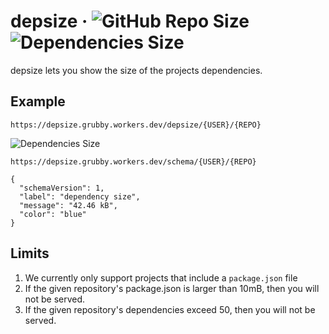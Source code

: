 # depsize · ![GitHub Repo Size](https://img.shields.io/github/languages/code-size/qtchaos/depsize) ![Dependencies Size](https://depsize.grubby.workers.dev/depsize/qtchaos/depsize)

depsize lets you show the size of the projects dependencies.

## Example

`https://depsize.grubby.workers.dev/depsize/{USER}/{REPO}`

![Dependencies Size](https://depsize.grubby.workers.dev/depsize/qtchaos/depsize)

`https://depsize.grubby.workers.dev/schema/{USER}/{REPO}`

```
{
  "schemaVersion": 1,
  "label": "dependency size",
  "message": "42.46 kB",
  "color": "blue"
}
```

## Limits

1. We currently only support projects that include a `package.json` file
2. If the given repository's package.json is larger than 10mB, then you will not be served.
3. If the given repository's dependencies exceed 50, then you will not be served.
